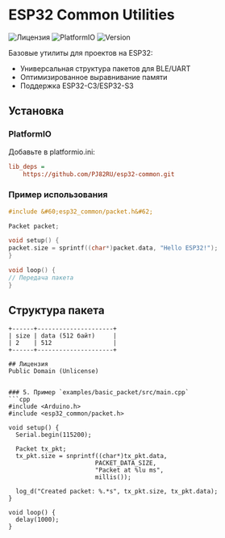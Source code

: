 # ESP32 Common Utilities

![Лицензия](https://img.shields.io/badge/license-Unlicense-blue.svg)
![PlatformIO](https://img.shields.io/badge/platform-ESP32--C3-green.svg)
![Version](https://img.shields.io/badge/version-0.0.1-orange)

Базовые утилиты для проектов на ESP32:

- Универсальная структура пакетов для BLE/UART
- Оптимизированное выравнивание памяти
- Поддержка ESP32-C3/ESP32-S3

## Установка

### PlatformIO

Добавьте в platformio.ini:

```ini
lib_deps =
    https://github.com/PJ82RU/esp32-common.git
```

### Пример использования

```cpp
#include &#60;esp32_common/packet.h&#62;

Packet packet;

void setup() {
packet.size = sprintf((char*)packet.data, "Hello ESP32!");
}

void loop() {
// Передача пакета
}
```

## Структура пакета

```plaintext
+------+---------------------+
| size | data (512 байт)     |
| 2    | 512                 |
+------+---------------------+

## Лицензия
Public Domain (Unlicense)


### 5. Пример `examples/basic_packet/src/main.cpp`
```cpp
#include <Arduino.h>
#include <esp32_common/packet.h>

void setup() {
  Serial.begin(115200);
  
  Packet tx_pkt;
  tx_pkt.size = snprintf((char*)tx_pkt.data, 
                        PACKET_DATA_SIZE, 
                        "Packet at %lu ms", 
                        millis());
  
  log_d("Created packet: %.*s", tx_pkt.size, tx_pkt.data);
}

void loop() {
  delay(1000);
}